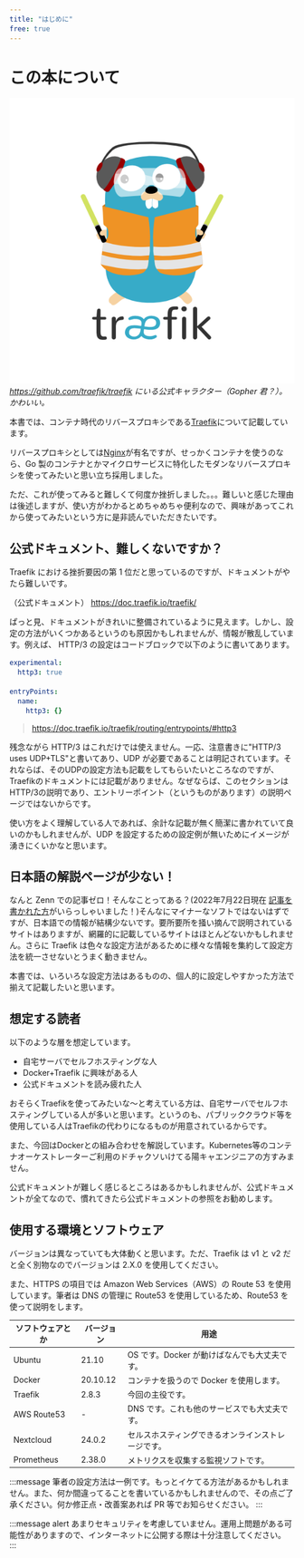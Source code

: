 ```yaml
---
title: "はじめに"
free: true
---
```


# この本について

![Gopher君](https://raw.githubusercontent.com/traefik/traefik/master/docs/content/assets/img/traefik.logo.png)
*https://github.com/traefik/traefik にいる公式キャラクター（Gopher 君？）。かわいい。*

本書では、コンテナ時代のリバースプロキシである[Traefik](https://traefik.io/)について記載しています。

リバースプロキシとしては[Nginx](https://www.nginx.co.jp/)が有名ですが、せっかくコンテナを使うのなら、Go 製のコンテナとかマイクロサービスに特化したモダンなリバースプロキシを使ってみたいと思い立ち採用しました。

ただ、これが使ってみると難しくて何度か挫折しました。。。難しいと感じた理由は後述しますが、使い方がわかるとめちゃめちゃ便利なので、興味があってこれから使ってみたいという方に是非読んでいただきたいです。

## 公式ドキュメント、難しくないですか？

Traefik における挫折要因の第 1 位だと思っているのですが、ドキュメントがやたら難しいです。

（公式ドキュメント）
https://doc.traefik.io/traefik/

ぱっと見、ドキュメントがきれいに整備されているように見えます。しかし、設定の方法がいくつかあるというのも原因かもしれませんが、情報が散乱しています。例えば、 HTTP/3 の設定はコードブロックで以下のように書いてあります。

```YAML
experimental:
  http3: true

entryPoints:
  name:
    http3: {}
```

> https://doc.traefik.io/traefik/routing/entrypoints/#http3

残念ながら HTTP/3 はこれだけでは使えません。一応、注意書きに"HTTP/3 uses UDP+TLS"と書いてあり、UDP が必要であることは明記されています。それならば、そのUDPの設定方法も記載をしてもらいたいところなのですが、Traefikのドキュメントには記載がありません。なぜならば、このセクションはHTTP/3の説明であり、エントリーポイント（というものがあります）の説明ページではないからです。

使い方をよく理解している人であれば、余計な記載が無く簡潔に書かれていて良いのかもしれませんが、UDP を設定するための設定例が無いためにイメージが湧きにくいかなと思います。


## 日本語の解説ページが少ない！

なんと Zenn での記事ゼロ！そんなことってある？(2022年7月22日現在 [記事を書かれた方](https://zenn.dev/akaregi/articles/990331961bf9b2)がいらっしゃいました！)そんなにマイナーなソフトではないはずですが、日本語での情報が結構少ないです。要所要所を掻い摘んで説明されているサイトはありますが、網羅的に記載しているサイトはほとんどないかもしれません。さらに Traefik は色々な設定方法があるために様々な情報を集約して設定方法を統一させないとうまく動きません。

本書では、いろいろな設定方法はあるものの、個人的に設定しやすかった方法で揃えて記載したいと思います。

## 想定する読者
以下のような層を想定しています。

- 自宅サーバでセルフホスティングな人
- Docker+Traefik に興味がある人
- 公式ドキュメントを読み疲れた人

おそらくTraefikを使ってみたいな～と考えている方は、自宅サーバでセルフホスティングしている人が多いと思います。というのも、パブリッククラウド等を使用している人はTraefikの代わりになるものが用意されているからです。

また、今回はDockerとの組み合わせを解説しています。Kubernetes等のコンテナオーケストレーターご利用のドチャクソいけてる陽キャエンジニアの方すみません。

公式ドキュメントが難しく感じるところはあるかもしれませんが、公式ドキュメントが全てなので、慣れてきたら公式ドキュメントの参照をお勧めします。


## 使用する環境とソフトウェア

バージョンは異なっていても大体動くと思います。ただ、Traefik は v1 と v2 だと全く別物なのでバージョンは 2.X.0 を使用してください。

また、HTTPS の項目では Amazon Web Services（AWS）の Route 53 を使用しています。筆者は DNS の管理に Route53 を使用しているため、Route53 を使って説明をします。

| ソフトウェアとか    | バージョン    | 用途                            |
|-------------|----------|---------------------------------|
| Ubuntu      | 21.10    | OS です。Docker が動けばなんでも大丈夫です。 |
| Docker      | 20.10.12 | コンテナを扱うので Docker を使用します。     |
| Traefik     | 2.8.3    | 今回の主役です。                    |
| AWS Route53 | -        | DNS です。これも他のサービスでも大丈夫です。    |
| Nextcloud   | 24.0.2   | セルスホスティングできるオンラインストレージです。       |
| Prometheus  | 2.38.0   | メトリクスを収集する監視ソフトです。          |

:::message
筆者の設定方法は一例です。もっとイケてる方法があるかもしれません。また、何か間違ってることを書いているかもしれませんので、その点ご了承ください。何か修正点・改善案あれば PR 等でお知らせください。
:::

:::message alert
あまりセキュリティを考慮していません。運用上問題がある可能性がありますので、インターネットに公開する際は十分注意してください。
:::